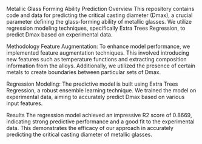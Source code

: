 Metallic Glass Forming Ability Prediction
Overview
This repository contains code and data for predicting the critical casting diameter (Dmax), a crucial parameter defining the glass-forming ability of metallic glasses. We utilize regression modeling techniques, specifically Extra Trees Regression, to predict Dmax based on experimental data.

Methodology
Feature Augmentation: To enhance model performance, we implemented feature augmentation techniques. This involved introducing new features such as temperature functions and extracting composition information from the alloys. Additionally, we utilized the presence of certain metals to create boundaries between particular sets of Dmax.

Regression Modeling: The predictive model is built using Extra Trees Regression, a robust ensemble learning technique. We trained the model on experimental data, aiming to accurately predict Dmax based on various input features.

Results
The regression model achieved an impressive R2 score of 0.8669, indicating strong predictive performance and a good fit to the experimental data. This demonstrates the efficacy of our approach in accurately predicting the critical casting diameter of metallic glasses.
